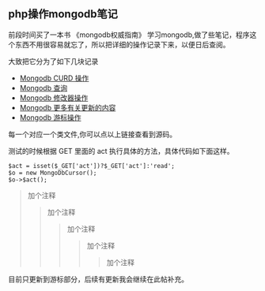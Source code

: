 php操作mongodb笔记
-----
前段时间买了一本书 《mongodb权威指南》 学习mongodb,做了些笔记，程序这个东西不用很容易就忘了，所以把详细的操作记录下来，以便日后查阅。

大致把它分为了如下几块记录
* [Mongodb CURD 操作](https://github.com/zhengyin/blog/blob/master/code/php-mongo/curd.php)
* [Mongodb 查询](https://github.com/zhengyin/blog/blob/master/code/php-mongo/find.php)
* [Mongodb 修改器操作](https://github.com/zhengyin/blog/blob/master/code/php-mongo/modify.php)
* [Mongodb 更多有关更新的内容](https://github.com/zhengyin/blog/blob/master/code/php-mongo/update.php)
* [Mongodb 游标操作](https://github.com/zhengyin/blog/blob/master/code/php-mongo/cursor.php)

每一个对应一个类文件,你可以点以上链接查看到源码。

测试的时候根据 GET 里面的 act 执行具体的方法，具体代码如下面这样。

	$act = isset($_GET['act'])?$_GET['act']:'read';
	$o = new MongoDbCursor();
	$o->$act();

>加个注释
>>加个注释
>>>加个注释
>>>>加个注释
>>>>>加个注释

<!-- 注释 -->

目前只更新到游标部分，后续有更新我会继续在此帖补充。
